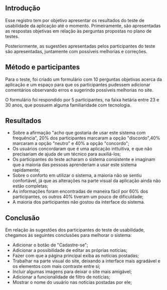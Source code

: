 ## Introdução

Esse registro tem por objetivo apresentar os resultados do teste de usabilidade da aplicação até o momento. Primeiramente, são apresentadas as respostas objetivas em relação às perguntas propostas no plano de testes.

Posteriormente, as sugestões apresentadas pelos participantes do teste são apresentadas, juntamente com possíveis melhorias e correções.

## Método e participantes

Para o teste, foi criado um formulário com 10 perguntas objetivas acerca da aplicação e um espaço para que os participantes pudessem adicionar comentários observando erros e sugerindo possíveis melhorias no site.

O formulário foi respondido por 5 participantes, na faixa hetária entre 23 e 30 anos, que possuem alguma familiaridade com tecnologia.

## Resultados

- Sobre a afirmação "acho que gostaria de usar este sistema com frequência", 20% dos participantes marcaram a opção "discordo",40% marcaram a opção "neutro" e 40% a opção "concordo";
- Os usuários concordaram que é uma aplicação inttuitiva, e que não precisariam de ajuda de um técnico para auxiliá-los;
- Os participantes do teste acharam o sistema consistente e imaginam que a maioria das pessoas aprenderiam a usar este sistema rapidamente;
- Sobre o conforto em utilizar o sistema, a maioria não se sentiu confortável, já que as alterações na parte visual da aplicação ainda não estão completas;
- As informações foram encontradas de maneira fácil por 60% dos participantes, os outros 40% tiveram um pouco de dificuldade;
- A maioria dos participantes não gostou da interface do sistema.

## Conclusão

Em relação às sugestões dos participantes do teste de usabilidade, chegamos às seguintes conclusões para melhorar o sistema:

- Adicionar o botão de "Cadastre-se";
- Adicionar a possibilidade de editar as próprias notícias;
- Fazer com que a página principal exiba as notícias postadas;
- Trabalhar na parte visual do site, deixando a interface mais agradável e os elementos com mais contraste entre si;
- Incluir algumas imagens para deixar o site mais amigável;
- Adicionar a funcionalidade de filtro de notícias;
- Mostrar o nome do usuário nas notícias postadas por ele;
